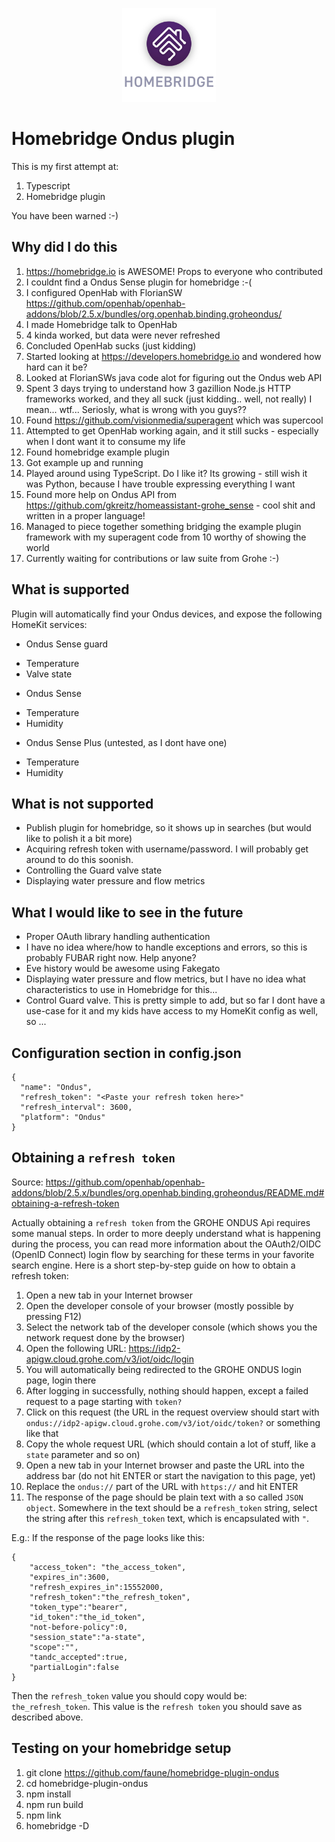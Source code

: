 
<p align="center">

<img src="https://github.com/homebridge/branding/raw/master/logos/homebridge-wordmark-logo-vertical.png" width="150">

</p>


# Homebridge Ondus plugin

This is my first attempt at:

1. Typescript
2. Homebridge plugin

You have been warned :-)

## Why did I do this

1. <https://homebridge.io> is AWESOME! Props to everyone who contributed
2. I couldnt find a Ondus Sense plugin for homebridge :-(
3. I configured OpenHab with FlorianSW <https://github.com/openhab/openhab-addons/blob/2.5.x/bundles/org.openhab.binding.groheondus/>
4. I made Homebridge talk to OpenHab
5. 4 kinda worked, but data were never refreshed
6. Concluded OpenHab sucks (just kidding)
7. Started looking at https://developers.homebridge.io and wondered how hard can it be?
8. Looked at FlorianSWs java code alot for figuring out the Ondus web API
9. Spent 3 days trying to understand how 3 gazillion Node.js HTTP frameworks worked, and they all suck (just kidding.. well, not really) I mean... wtf... Seriosly, what is wrong with you guys??
10. Found https://github.com/visionmedia/superagent which was supercool
11. Attempted to get OpenHab working again, and it still sucks - especially when I dont want it to consume my life
12. Found homebridge example plugin
13. Got example up and running
14. Played around using TypeScript. Do I like it? Its growing - still wish it was Python, because I have trouble expressing everything I want
15. Found more help on Ondus API from <https://github.com/gkreitz/homeassistant-grohe_sense> - cool shit and written in a proper language!
16. Managed to piece together something bridging the example plugin framework with my superagent code from 10 worthy of showing the world
17. Currently waiting for contributions or law suite from Grohe :-)



## What is supported

Plugin will automatically find your Ondus devices, and expose the following HomeKit services:

 * Ondus Sense guard
  - Temperature
  - Valve state
 * Ondus Sense
  - Temperature
  - Humidity
 * Ondus Sense Plus (untested, as I dont have one)
  - Temperature
  - Humidity


## What is not supported

* Publish plugin for homebridge, so it shows up in searches (but would like to polish it a bit more)
* Acquiring refresh token with username/password. I will probably get around to do this soonish.
* Controlling the Guard valve state
* Displaying water pressure and flow metrics

## What I would like to see in the future
 
* Proper OAuth library handling authentication
* I have no idea where/how to handle exceptions and errors, so this is probably FUBAR right now. Help anyone?
* Eve history would be awesome using Fakegato
* Displaying water pressure and flow metrics, but I have no idea what characteristics to use in Homebridge for this...
* Control Guard valve. This is pretty simple to add, but so far I dont have a use-case for it and my kids have access to my HomeKit config as well, so ...

## Configuration section in config.json

````
{
  "name": "Ondus",
  "refresh_token": "<Paste your refresh token here>"
  "refresh_interval": 3600,
  "platform": "Ondus"
}
````

## Obtaining a `refresh token`

Source: <https://github.com/openhab/openhab-addons/blob/2.5.x/bundles/org.openhab.binding.groheondus/README.md#obtaining-a-refresh-token>

Actually obtaining a `refresh token` from the GROHE ONDUS Api requires some manual steps.
In order to more deeply understand what is happening during the process, you can read more information about the OAuth2/OIDC (OpenID Connect) login flow by searching for these terms in your favorite search engine.
Here is a short step-by-step guide on how to obtain a refresh token:

1. Open a new tab in your Internet browser
2. Open the developer console of your browser (mostly possible by pressing F12)
3. Select the network tab of the developer console (which shows you the network request done by the browser)
4. Open the following URL: https://idp2-apigw.cloud.grohe.com/v3/iot/oidc/login
5. You will automatically being redirected to the GROHE ONDUS login page, login there
6. After logging in successfully, nothing should happen, except a failed request to a page starting with `token?`
7. Click on this request (the URL in the request overview should start with `ondus://idp2-apigw.cloud.grohe.com/v3/iot/oidc/token?` or something like that
8. Copy the whole request URL (which should contain a lot of stuff, like a `state` parameter and so on)
9. Open a new tab in your Internet browser and paste the URL into the address bar (do not hit ENTER or start the navigation to this page, yet)
10. Replace the `ondus://` part of the URL with `https://` and hit ENTER
11. The response of the page should be plain text with a so called `JSON object`. Somewhere in the text should be a `refresh_token` string, select the string after this `refresh_token` text, which is encapsulated with `"`.

E.g.: If the response of the page looks like this:

````
{
    "access_token": "the_access_token",
    "expires_in":3600,
    "refresh_expires_in":15552000,
    "refresh_token":"the_refresh_token",
    "token_type":"bearer",
    "id_token":"the_id_token",
    "not-before-policy":0,
    "session_state":"a-state",
    "scope":"",
    "tandc_accepted":true,
    "partialLogin":false
}
````

Then the `refresh_token` value you should copy would be: `the_refresh_token`.
This value is the `refresh token` you should save as described above.


## Testing on your homebridge setup

1. git clone https://github.com/faune/homebridge-plugin-ondus
2. cd homebridge-plugin-ondus
3. npm install
4. npm run build
5. npm link
6. homebridge -D


